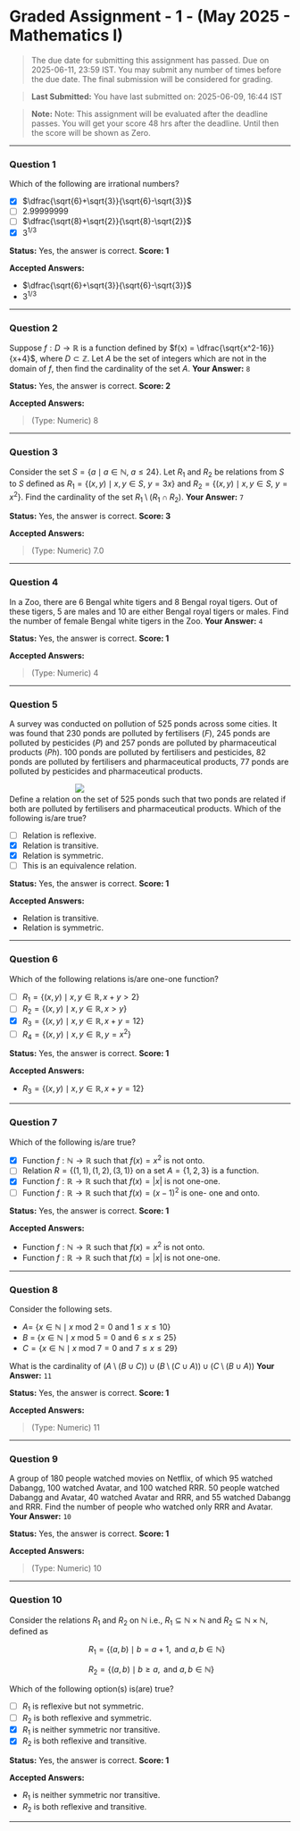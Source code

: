 # Graded Assignment - 1 - (May 2025 - Mathematics I)

> The due date for submitting this assignment has passed.
Due on 2025-06-11, 23:59 IST.
You may submit any number of times before the due date. The final submission will be considered for grading.

> **Last Submitted:** You have last submitted on: 2025-06-09, 16:44 IST

> **Note:** Note: This assignment will be evaluated after the deadline passes. You will get your score 48 hrs after the deadline. Until then the score will be shown as Zero.

---

### Question 1

Which of the following are irrational numbers?
- [x] $\dfrac{\sqrt{6}+\sqrt{3}}{\sqrt{6}-\sqrt{3}}$
- [ ] 2.99999999
- [ ] $\dfrac{\sqrt{8}+\sqrt{2}}{\sqrt{8}-\sqrt{2}}$
- [x] $3^{1/3}$

**Status:** Yes, the answer is correct.
**Score: 1**

**Accepted Answers:**

* $\dfrac{\sqrt{6}+\sqrt{3}}{\sqrt{6}-\sqrt{3}}$
* $3^{1/3}$

---

### Question 2

Suppose $f: D \longrightarrow \mathbb{R}$ is a function defined by $f(x) = \dfrac{\sqrt{x^2-16}}{x+4}$, where $D \subset \mathbb{Z}$. Let $A$ be the set of integers which are not in the domain of $f$, then find the cardinality of the set $A$.
**Your Answer:** `8`

**Status:** Yes, the answer is correct.
**Score: 2**

**Accepted Answers:**

> (Type: Numeric) 8

---

### Question 3

Consider the set $S = \{a \mid a \in \mathbb{N}, ~a \leq 24 \}$. Let $R_1 ~\text{and}~ R_2$ be relations from $S$ to $S$ defined as $R_1 = \{(x,y) \mid x,y \in S, ~y = 3x \}$ and $R_2 = \{(x,y) \mid x,y \in S, ~y = x^2\}$. Find the cardinality of the set $R_1 \setminus (R_1 \cap R_2)$.
**Your Answer:** `7`

**Status:** Yes, the answer is correct.
**Score: 3**

**Accepted Answers:**

> (Type: Numeric) 7.0

---

### Question 4

In a Zoo, there are 6 Bengal white tigers and $8$ Bengal royal tigers. Out of these tigers, 5 are males and 10 are either Bengal royal tigers or males. Find the number of female Bengal white tigers in the Zoo.
**Your Answer:** `4`

**Status:** Yes, the answer is correct.
**Score: 1**

**Accepted Answers:**

> (Type: Numeric) 4

---

### Question 5

A survey was conducted on pollution of 525 ponds across some cities. It was found that 230 ponds are polluted by fertilisers $(F)$, 245 ponds are polluted by pesticides $(P)$ and 257 ponds are polluted by pharmaceutical products $(Ph)$. 100 ponds are polluted by fertilisers and pesticides, 82 ponds are polluted by fertilisers and pharmaceutical products, 77 ponds are polluted by pesticides and pharmaceutical products.  
  
                              ![](https://backend.seek.study.iitm.ac.in/22t3_ma1001/assets/img/SDF.jpg?seed=20047&url=assets/img/SDF.jpg)  
Define a relation on the set of 525 ponds such that two ponds are related if both are polluted by fertilisers and pharmaceutical products. Which of the following is/are true?
- [ ] Relation is reflexive.
- [x] Relation is transitive.
- [x] Relation is symmetric.
- [ ] This is an equivalence relation.

**Status:** Yes, the answer is correct.
**Score: 1**

**Accepted Answers:**

* Relation is transitive.
* Relation is symmetric.

---

### Question 6

Which of the following relations is/are one-one function?
- [ ] $R_1 = \{(x, y) \mid x, y \in \mathbb{R}, x+y>2 \}$
- [ ] $R_2 = \{(x, y) \mid x, y \in \mathbb{R}, x>y \}$
- [x] $R_3 = \{(x, y) \mid x, y \in \mathbb{R} ,x+y= 12 \}$
- [ ] $R_4 = \{(x, y) \mid x, y \in \mathbb{R}, y=x^2 \}$

**Status:** Yes, the answer is correct.
**Score: 1**

**Accepted Answers:**

* $R_3 = \{(x, y) \mid x, y \in \mathbb{R} ,x+y= 12 \}$

---

### Question 7

Which of the following is/are true?
- [x] Function $f: \mathbb{N} \to \mathbb{R}$ such that $f(x) = x^2$ is not onto.
- [ ] Relation $R = \{(1,1),(1,2), (3,1) \}$ on a set $A = \{1, 2, 3\}$ is a function.
- [x] Function $f: \mathbb{R} \to \mathbb{R}$ such that $f(x) = |x|$ is not one-one.
- [ ] Function $f: \mathbb{R} \to \mathbb{R}$ such that $f(x) = (x-1)^2$ is one- one and onto.

**Status:** Yes, the answer is correct.
**Score: 1**

**Accepted Answers:**

* Function $f: \mathbb{N} \to \mathbb{R}$ such that $f(x) = x^2$ is not onto.
* Function $f: \mathbb{R} \to \mathbb{R}$ such that $f(x) = |x|$ is not one-one.

---

### Question 8

Consider the following sets.  
  

*   $A$\= $\lbrace x\in \mathbb{N}\mid x \text{ mod } 2 \,$\= $\, 0 \text { and } 1\leq x \leq 10 \rbrace$
*   $B$ = $\lbrace x\in \mathbb{N}\mid x \text{ mod } 5 = 0 \text { and } 6\leq x \leq 25 \rbrace$
*   $C = \lbrace x\in \mathbb{N}\mid x \text{ mod } 7 = 0 \text { and } 7\leq x \leq 29 \rbrace$

  
What is the cardinality of $\big (A\setminus (B\cup C) \big) \cup \big (B\setminus (C\cup A)\big )\cup \big (C\setminus (B\cup A)\big )$
**Your Answer:** `11`

**Status:** Yes, the answer is correct.
**Score: 1**

**Accepted Answers:**

> (Type: Numeric) 11

---

### Question 9

A group of 180 people watched movies on Netflix, of which 95 watched Dabangg, 100 watched Avatar, and 100 watched RRR. 50 people watched Dabangg and Avatar, 40 watched Avatar and RRR, and 55 watched Dabangg and RRR. Find the number of people who watched only RRR and Avatar.
**Your Answer:** `10`

**Status:** Yes, the answer is correct.
**Score: 1**

**Accepted Answers:**

> (Type: Numeric) 10

---

### Question 10

Consider the relations $R_1$ and $R_2$ on $\mathbb{N}$ i.e., $R_1\subseteq \mathbb{N} \times \mathbb{N}$ and $R_2\subseteq \mathbb{N} \times \mathbb{N}$, defined as  
  
                                    $R_1=\{ (a,b) \mid b= a+1 ,\text{ and } a, b \in \mathbb{N} \}$  
  
                                    $R_2=\{ (a,b) \mid b \geq a ,\text{ and } a, b \in \mathbb{N} \}$  
  
Which of the following option(s) is(are) true?
- [ ] $R_1$ is reflexive but not symmetric.
- [ ] $R_2$ is both reflexive and symmetric.
- [x] $R_1$ is neither symmetric nor transitive.
- [x] $R_2$ is both reflexive and transitive.

**Status:** Yes, the answer is correct.
**Score: 1**

**Accepted Answers:**

* $R_1$ is neither symmetric nor transitive.
* $R_2$ is both reflexive and transitive.

---

